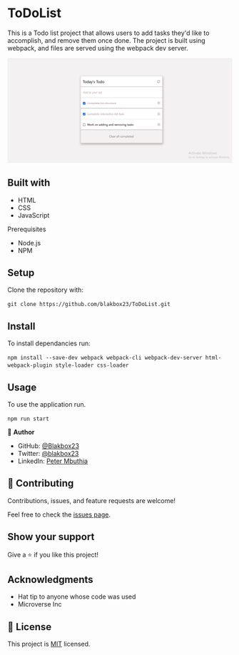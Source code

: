 # ToDoList
This is a Todo list project that allows users to add tasks they'd like to accomplish, and remove them once done. The project is built using webpack, and files are served using the webpack dev server.

![screenshot](assets/screenshot.png)

## Built with
- HTML
- CSS
- JavaScript

Prerequisites
 -  Node.js
 -  NPM

## Setup

Clone the repository with:

`git clone https://github.com/blakbox23/ToDoList.git`

## Install
To install dependancies run:

`npm install --save-dev webpack webpack-cli webpack-dev-server html-webpack-plugin style-loader css-loader` 

## Usage
To use the application run.

`npm run start`

👤 **Author**

- GitHub: [@Blakbox23](https://github.com/blakbox23)
- Twitter: [@blakbox23](https://twitter.com/blakbox23)
- LinkedIn: [Peter Mbuthia](https://www.linkedin.com/in/peter-mbuthia)

## 🤝 Contributing

Contributions, issues, and feature requests are welcome!

Feel free to check the [issues page](https://github.com/blakbox23/ToDoList/issues).

## Show your support

Give a ⭐️ if you like this project!

## Acknowledgments

- Hat tip to anyone whose code was used
- Microverse Inc


## 📝 License

This project is [MIT](./MIT.md) licensed.




